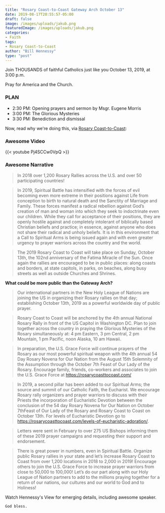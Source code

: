 ```yaml
---
title: "Rosary Coast-to-Coast Gateway Arch October 13"
date: 2019-08-17T20:55:57-05:00
draft: false
image: /images/uploads/jakub.png
featuredImage: /images/uploads/jakub.png
categories:
- Faith
tags:
- Rosary Coast-to-Coast
author: "Bill Hennessy"
type: "post"
---
```


Join THOUSANDS of faithful Catholics just like you October 13, 2019, at 3:00 p.m.

Pray for America and the Church. 

### PLAN

- 2:30 PM: Opening prayers and sermon by Msgr. Eugene Morris
- 3:00 PM: The Glorious Mysteries
- 3:30 PM: Benediction and dismissal

Now, read why we're doing this, via [Rosary Coast-to-Coast](https://rosarycoasttocoast.com/rosary-coast-to-coast-2019/):

### Awesome Video

{{< youtube Pj4SCCw0VpQ >}}

### Awesome Narrative

> In 2018 over 1,200 Rosary Rallies across the U.S. and over 50 participating countries!

> In 2019, Spiritual Battle has intensified with the forces of evil becoming even more extreme in their positions against Life from conception to birth to natural death and the Sanctity of Marriage and Family. These forces manifest a radical rebellion against God’s creation of man and woman into which they seek to indoctrinate even our children.  While they call for acceptance of their positions, they are openly hostile against and completely intolerant of biblically based Christian beliefs and practice; in essence, against anyone who does not share their radical and unholy beliefs. It is in this environment that a Call to Spiritual Arms is being issued again and with even greater urgency to prayer warriors across the country and the world.

> The 2019 Rosary Coast to Coast will take place on Sunday, October 13th, the 102nd anniversary of the Fatima Miracle of the Sun. Once again the rallies are encouraged to be in public places:  along coasts and borders, at state capitols, in parks, on beaches, along busy streets as well as outside Churches and Shrines.

**What could be more public than the Gateway Arch?**

> Our international partners in the New Holy League of Nations are joining the US in organizing their Rosary rallies on that day; establishing October 13th, 2019 as a powerful worldwide day of public prayer.

> Rosary Coast to Coast will be anchored by the 4th annual National Rosary Rally in front of the US Capitol in Washington DC. Plan to join together across the country in praying the Glorious Mysteries of the Rosary simultaneously at:  4 pm Eastern, 3 pm Central, 2 pm Mountain, 1 pm Pacific, noon Alaska, 10 am Hawaii.

> In preparation, the U.S. Grace Force will continue prayers of the Rosary as our most powerful spiritual weapon with the 4th annual 54 Day Rosary Novena for Our Nation from the August 15th Solemnity of the Assumption through the October 7th Feast of Our Lady of the Rosary. Encourage family, friends, co-workers and associates to join the U.S. Grace Force at https://rosarycoasttocoast.com/

> In 2019, a second pillar has been added to our Spiritual Arms; the source and summit of our Catholic Faith, the Eucharist. We encourage Rosary rally organizers and prayer warriors to discuss with their Priests the incorporation of Eucharistic Devotion between the conclusion of the 54 day Rosary Novena for Our Nation on October 7thFeast of Our Lady of the Rosary and Rosary Coast to Coast on October 13th.  For levels of Eucharistic Devotion go to https://rosarycoasttocoast.com/levels-of-eucharistic-adoration/.

> Letters were sent in February to over 275 US Bishops informing them of these 2019 prayer campaigns and requesting their support and endorsement.

> There is great power in numbers, even in Spiritual Battle. Organize public Rosary rallies in your state and let’s increase Rosary Coast to Coast from over 1,200 locations in 2018 to 2,000 in 2019! Encourage others to join the U.S. Grace Force to increase prayer warriors from close to 50,000 to 100,000! Let’s do our part along with our Holy League of Nation partners to add to the millions praying together for a return of our nations, our cultures and our world to God and to Holiness!

Watch Hennessy's View for emerging details, including awesome speaker. 

	God bless. 